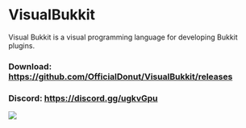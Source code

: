 # VisualBukkit
Visual Bukkit is a visual programming language for developing Bukkit plugins.

### Download: https://github.com/OfficialDonut/VisualBukkit/releases 
### Discord: https://discord.gg/ugkvGpu

![](https://i.imgur.com/M6pktul.png)
